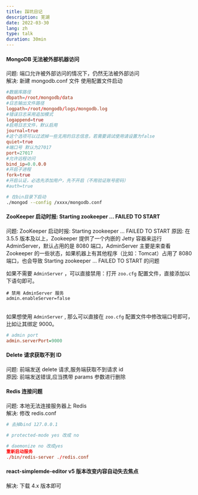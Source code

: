 ```yaml
---
title: 踩坑日记
description: 芜湖
date: 2022-03-30
lang: zh
type: talk
duration: 30min
---
```


#### MongoDB 无法被外部机器访问

问题: 端口允许被外部访问的情况下，仍然无法被外部访问<br />
解决: 新建 mongodb.conf 文件 使用配置文件启动

```conf
#数据库路径
dbpath=/root/mongodb/data
#日志输出文件路径
logpath=/root/mongodb/logs/mongodb.log
#错误日志采用追加模式
logappend=true
#启用日志文件，默认启用
journal=true
#这个选项可以过滤掉一些无用的日志信息，若需要调试使用请设置为false
quiet=true
#端口号 默认为27017
port=27017
#允许远程访问
bind_ip=0.0.0.0
#开启子进程
fork=true
#开启认证，必选先添加用户，先不开启（不用验证账号密码）
#auth=true

```

```bash
# 在bin目录下启动
./mongod --config /xxxx/mongodb.conf
```

#### ZooKeeper 启动时报: Starting zookeeper … FAILED TO START

问题: ZooKeeper 启动时报: Starting zookeeper … FAILED TO START
原因: 在 3.5.5 版本及以上，Zookeeper 提供了一个内嵌的 Jetty 容器来运行 AdminServer，默认占用的是 8080 端口，AdminServer 主要是来查看 Zookeeper 的一些状态，如果机器上有其他程序（比如：Tomcat）占用了 8080 端口，也会导致 Starting zookeeper … FAILED TO START 的问题<br />

如果不需要 `AdminServer` ，可以直接禁用：打开 `zoo.cfg` 配置文件，直接添加以下语句即可。

```cig
# 禁用 AdminServer 服务
admin.enableServer=false
```

<br />如果想使用 `AdminServer` , 那么可以直接在 `zoo.cfg` 配置文件中修改端口号即可，比如让其绑定 9000。

```cfg
# admin port
admin.serverPort=9000
```

#### Delete 请求获取不到 ID

问题: 前端发送 delete 请求,服务端获取不到请求 id<br />
原因: 前端发送错误,应当携带 params 参数进行删除

#### Redis 连接问题

问题: 本地无法连接服务器上 Redis<br />
解决: 修改 redis.conf

```conf
# 去掉bind 127.0.0.1

# protected-mode yes 改成 no

# daemonize no 改成yes
重新启动服务
./bin/redis-server ./redis.conf
```

#### react-simplemde-editor v5 版本改变内容自动失去焦点

解决: 下载 4.x 版本即可
